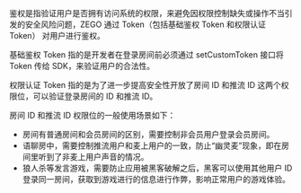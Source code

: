 鉴权是指验证用户是否拥有访问系统的权限，来避免因权限控制缺失或操作不当引发的安全风险问题，ZEGO 通过 Token（包括基础鉴权 Token 和权限认证 Token） 对用户进行鉴权。

基础鉴权 Token 指的是开发者在登录房间前必须通过 setCustomToken 接口将 Token 传给 SDK，来验证用户的合法性。

权限认证 Token 指的是为了进一步提高安全性开放了房间 ID 和推流 ID 这两个权限位，可以验证登录房间的 ID 和推流 ID。

房间 ID 和推流 ID 权限位的一般使用场景如下：

- 房间有普通房间和会员房间的区别，需要控制非会员用户登录会员房间。
- 语聊房中，需要控制推流用户和麦上用户的一致，防止“幽灵麦”现象，即在房间里听到了非麦上用户声音的情况。
- 狼人杀等发言游戏，需要防止应用被黑客破解之后，黑客可以使用其他用户 ID 登录同一房间，获取到游戏进行的信息进行作弊，影响正常用户的游戏体验。
